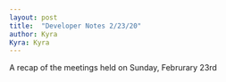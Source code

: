 ```yaml
---
layout: post
title:  "Developer Notes 2/23/20"
author: Kyra
Kyra: Kyra
---
```

 
A recap of the meetings held on Sunday, Februrary 23rd

